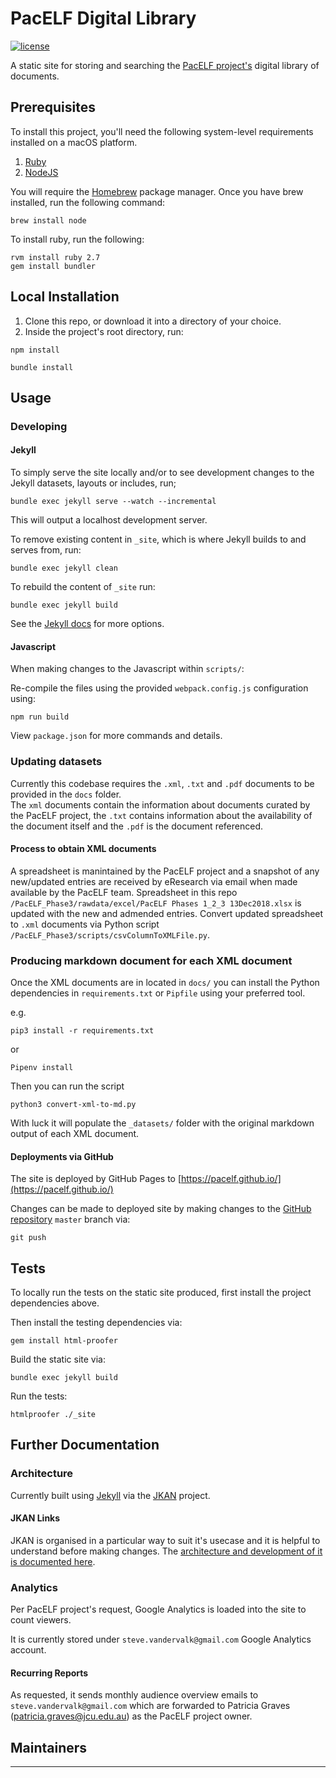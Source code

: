 # PacELF Digital Library

[![license][license-image]][license-url]

A static site for storing and searching the [PacELF project's](http://www.wpro.who.int/southpacific/pacelf/en/) digital library of documents.

## Prerequisites

To install this project, you'll need the following system-level requirements installed on a macOS platform.

1. [Ruby](https://www.ruby-lang.org/en/documentation/installation/)
2. [NodeJS](http://nodejs.org)

You will require the [Homebrew](https://brew.sh/) package manager. Once you have brew installed, run the following command:

```shell
brew install node
```

To install ruby, run the following:

```shell
rvm install ruby 2.7
gem install bundler
```

## Local Installation

1. Clone this repo, or download it into a directory of your choice.
2. Inside the project's root directory, run:

```shell
npm install
```

```shell
bundle install
```

## Usage

### Developing

#### Jekyll

To simply serve the site locally and/or to see development changes to the Jekyll datasets, layouts or includes, run;

```shell
bundle exec jekyll serve --watch --incremental
```

This will output a localhost development server.

To remove existing content in `_site`, which is where Jekyll builds to and serves from, run:

```shell
bundle exec jekyll clean
```

To rebuild the content of `_site` run:

```shell
bundle exec jekyll build
```

See the [Jekyll docs](https://jekyllrb.com/docs/usage/) for more options.

#### Javascript

When making changes to the Javascript within `scripts/`:

Re-compile the files using the provided `webpack.config.js` configuration using:

```shell
npm run build
```

View `package.json` for more commands and details.

### Updating datasets

Currently this codebase requires the `.xml`, `.txt` and `.pdf` documents to be provided in the `docs` folder.  
The `xml` documents contain the information about documents curated by the PacELF project, the `.txt` contains information about the availability of the document itself and the `.pdf` is the document referenced.

#### Process to obtain XML documents

A spreadsheet is manintained by the PacELF project and a snapshot of any new/updated entries are received by eResearch via email when made available by the PacELF team. 
Spreadsheet in this repo `/PacELF_Phase3/rawdata/excel/PacELF Phases 1_2_3 13Dec2018.xlsx` is updated with the new and admended entries.
Convert updated spreadsheet to `.xml` documents via Python script `/PacELF_Phase3/scripts/csvColumnToXMLFile.py`.

### Producing markdown document for each XML document

Once the XML documents are in located in `docs/` you can install the Python dependencies in `requirements.txt` or `Pipfile` using your preferred tool.

e.g.

```shell
pip3 install -r requirements.txt
```

or

```shell
Pipenv install
```

Then you can run the script

```shell
python3 convert-xml-to-md.py
```

With luck it will populate the `_datasets/` folder with the original markdown output of each XML document.



#### Deployments via GitHub

The site is deployed by GitHub Pages to [https://pacelf.github.io/](https://pacelf.github.io/)

Changes can be made to deployed site by making changes to the [GitHub repository](https://github.com/pacelf/pacelf.github.io) `master` branch via:

```shell
git push
```

## Tests

To locally run the tests on the static site produced, first install the project dependencies above.

Then install the testing dependencies via:

```shell
gem install html-proofer
```

Build the static site via:

```shell
bundle exec jekyll build
```

Run the tests:

```shell
htmlproofer ./_site
```

## Further Documentation

### Architecture

Currently built using [Jekyll](https://github.com/jekyll/jekyll) via the [JKAN](https://github.com/timwis/jkan) project.

#### JKAN Links

JKAN is organised in a particular way to suit it's usecase and it is helpful to understand before making changes.  The [architecture and development of it is documented here](https://github.com/timwis/jkan/wiki/Architecture).

### Analytics

Per PacELF project's request, Google Analytics is loaded into the site to count viewers.

It is currently stored under `steve.vandervalk@gmail.com` Google Analytics account.

#### Recurring Reports

As requested, it sends monthly audience overview emails to `steve.vandervalk@gmail.com` which are forwarded to Patricia Graves (patricia.graves@jcu.edu.au) as the PacELF project owner.

## Maintainers

---
[license-image]: https://img.shields.io/badge/license-MIT-green.svg
[license-url]: https://github.com/jcu-eresearch/pacelf-digital-library/blob/master/LICENSE

